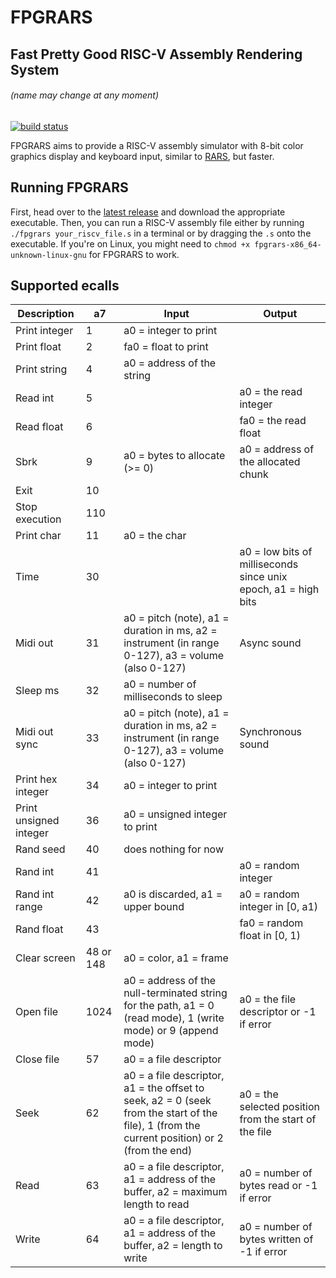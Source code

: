 # FPGRARS
## Fast Pretty Good RISC-V Assembly Rendering System
###### (name may change at any moment)

[![build status](https://github.com/LeoRiether/FPGRARS/workflows/Build%20&%20Test/badge.svg)](https://github.com/LeoRiether/FPGRARS/actions)

FPGRARS aims to provide a RISC-V assembly simulator with 8-bit color graphics display and keyboard input, similar to [RARS](https://github.com/TheThirdOne/rars), but faster.

## Running FPGRARS
First, head over to the [latest release](https://github.com/LeoRiether/FPGRARS/releases/latest) and download the appropriate executable. Then, you can run a RISC-V assembly file either by running `./fpgrars your_riscv_file.s` in a terminal or by dragging the `.s` onto the executable. If you're on Linux, you might need to `chmod +x fpgrars-x86_64-unknown-linux-gnu` for FPGRARS to work.

## Supported ecalls

| Description | a7 | Input | Output |
|-------------|----|-------|--------|
Print integer | 1  | a0 = integer to print | |
Print float | 2 | fa0 = float to print | |
Print string | 4 | a0 = address of the string | |
Read int | 5 | | a0 = the read integer |
Read float | 6 | | fa0 = the read float |
Sbrk | 9 | a0 = bytes to allocate (>= 0) | a0 = address of the allocated chunk
Exit | 10 | | |
Stop execution | 110 | |
Print char | 11 | a0 = the char | |
Time | 30 | | a0 = low bits of milliseconds since unix epoch, a1 = high bits |
Midi out | 31 | a0 = pitch (note), a1 = duration in ms, a2 = instrument (in range 0-127), a3 = volume (also 0-127) | Async sound |
Sleep ms | 32 | a0 = number of milliseconds to sleep | |
Midi out sync | 33 | a0 = pitch (note), a1 = duration in ms, a2 = instrument (in range 0-127), a3 = volume (also 0-127) | Synchronous sound |
Print hex integer | 34 | a0 = integer to print | |
Print unsigned integer | 36 | a0 = unsigned integer to print | |
Rand seed | 40 | does nothing for now | |
Rand int | 41 | | a0 = random integer |
Rand int range | 42 | a0 is discarded, a1 = upper bound | a0 = random integer in [0, a1) |
Rand float | 43 | | fa0 = random float in [0, 1) |
Clear screen | 48 or 148 | a0 = color, a1 = frame | |
Open file | 1024 | a0 = address of the null-terminated string for the path, a1 = 0 (read mode), 1 (write mode) or 9 (append mode) | a0 = the file descriptor or -1 if error |
Close file | 57 | a0 = a file descriptor | |
Seek | 62 | a0 = a file descriptor, a1 = the offset to seek, a2 = 0 (seek from the start of the file), 1 (from the current position) or 2 (from the end) | a0 = the selected position from the start of the file |
Read | 63 | a0 = a file descriptor, a1 = address of the buffer, a2 = maximum length to read | a0 = number of bytes read or -1 if error |
Write | 64 | a0 = a file descriptor, a1 = address of the buffer, a2 = length to write | a0 = number of bytes written of -1 if error |
